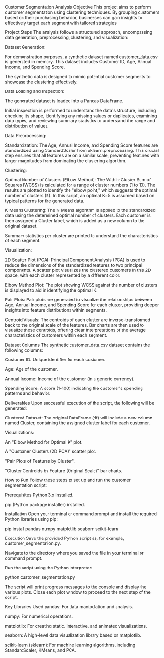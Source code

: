 Customer Segmentation Analysis
Objective
This project aims to perform customer segmentation using clustering techniques. By grouping customers based on their purchasing behavior, businesses can gain insights to effectively target each segment with tailored strategies.

Project Steps
The analysis follows a structured approach, encompassing data generation, preprocessing, clustering, and visualization:

Dataset Generation:

For demonstration purposes, a synthetic dataset named customer_data.csv is generated in memory. This dataset includes Customer ID, Age, Annual Income, and Spending Score.

The synthetic data is designed to mimic potential customer segments to showcase the clustering effectively.

Data Loading and Inspection:

The generated dataset is loaded into a Pandas DataFrame.

Initial inspection is performed to understand the data's structure, including checking its shape, identifying any missing values or duplicates, examining data types, and reviewing summary statistics to understand the range and distribution of values.

Data Preprocessing:

Standardization: The Age, Annual Income, and Spending Score features are standardized using StandardScaler from sklearn.preprocessing. This crucial step ensures that all features are on a similar scale, preventing features with larger magnitudes from dominating the clustering algorithm.

Clustering:

Optimal Number of Clusters (Elbow Method): The Within-Cluster Sum of Squares (WCSS) is calculated for a range of cluster numbers (1 to 10). The results are plotted to identify the "elbow point," which suggests the optimal number of clusters (K). In this script, an optimal K=5 is assumed based on typical patterns for the generated data.

K-Means Clustering: The K-Means algorithm is applied to the standardized data using the determined optimal number of clusters. Each customer is then assigned a Cluster label, which is added as a new column to the original dataset.

Summary statistics per cluster are printed to understand the characteristics of each segment.

Visualization:

2D Scatter Plot (PCA): Principal Component Analysis (PCA) is used to reduce the dimensions of the standardized features to two principal components. A scatter plot visualizes the clustered customers in this 2D space, with each cluster represented by a different color.

Elbow Method Plot: The plot showing WCSS against the number of clusters is displayed to aid in identifying the optimal K.

Pair Plots: Pair plots are generated to visualize the relationships between Age, Annual Income, and Spending Score for each cluster, providing deeper insights into feature distributions within segments.

Centroid Visuals: The centroids of each cluster are inverse-transformed back to the original scale of the features. Bar charts are then used to visualize these centroids, offering clear interpretations of the average characteristics of customers within each segment.

Dataset Columns
The synthetic customer_data.csv dataset contains the following columns:

Customer ID: Unique identifier for each customer.

Age: Age of the customer.

Annual Income: Income of the customer (in a generic currency).

Spending Score: A score (1-100) indicating the customer's spending patterns and behavior.

Deliverables
Upon successful execution of the script, the following will be generated:

Clustered Dataset: The original DataFrame (df) will include a new column named Cluster, containing the assigned cluster label for each customer.

Visualizations:

An "Elbow Method for Optimal K" plot.

A "Customer Clusters (2D PCA)" scatter plot.

"Pair Plots of Features by Cluster".

"Cluster Centroids by Feature (Original Scale)" bar charts.

How to Run
Follow these steps to set up and run the customer segmentation script:

Prerequisites
Python 3.x installed.

pip (Python package installer) installed.

Installation
Open your terminal or command prompt and install the required Python libraries using pip:

pip install pandas numpy matplotlib seaborn scikit-learn

Execution
Save the provided Python script as, for example, customer_segmentation.py.

Navigate to the directory where you saved the file in your terminal or command prompt.

Run the script using the Python interpreter:

python customer_segmentation.py

The script will print progress messages to the console and display the various plots. Close each plot window to proceed to the next step of the script.

Key Libraries Used
pandas: For data manipulation and analysis.

numpy: For numerical operations.

matplotlib: For creating static, interactive, and animated visualizations.

seaborn: A high-level data visualization library based on matplotlib.

scikit-learn (sklearn): For machine learning algorithms, including StandardScaler, KMeans, and PCA.